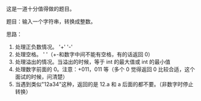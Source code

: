 这是一道十分值得做的题目。

题目：输入一个字符串，转换成整数。

思路：
1. 处理正负数情况。 '+' '-'
2. 处理空格。 ' '（+-和数字中间不能有空格，有的话返回 0）
3. 处理溢出的情况。当溢出的时候，等于 int 的最大值或 int 的最小值
4. 处理数字前面的 0。注意：+011，011 等（多个 0 觉得返回 0 比较合适，这个面试的时候，问清楚）
5. 当遇到类似"12a34"这种，返回的是 12.a 和 a 后面的都不要。（非数字时停止转换）


